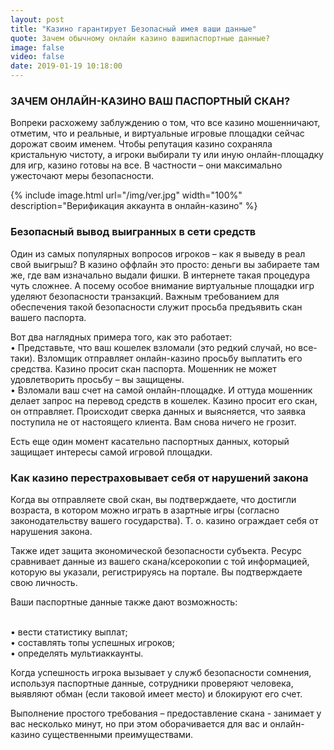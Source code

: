 ```yaml
---
layout: post
title: "Казино гарантирует Безопасный имея ваши данные"
quote: Зачем обычному онлайн казино вашипаспортные данные?
image: false
video: false
date: 2019-01-19 10:18:00
---
```


### ЗАЧЕМ ОНЛАЙН-КАЗИНО ВАШ ПАСПОРТНЫЙ СКАН? 

Вопреки расхожему заблуждению о том, что все казино мошенничают, отметим, что и реальные, и виртуальные игровые площадки сейчас дорожат своим именем. Чтобы репутация казино сохраняла кристальную чистоту, а игроки выбирали ту или иную онлайн-площадку для игр, казино готовы на все. В частности – они максимально ужесточают меры безопасности. 

{% include image.html url="/img/ver.jpg" width="100%" description="Верификация аккаунта в онлайн-казино" %}


### Безопасный вывод выигранных в сети средств

Один из самых популярных вопросов игроков – как я выведу в реал свой выигрыш? В казино оффлайн это просто: деньги вы забираете там же, где вам изначально выдали фишки. В интернете такая процедура чуть сложнее. А посему особое внимание виртуальные площадки игр уделяют безопасности транзакций. Важным требованием для обеспечения такой безопасности служит просьба предъявить скан вашего паспорта. 

Вот два наглядных примера того, как это работает:
<br>•  Представьте, что ваш кошелек взломали (это редкий случай, но все-таки). Взломщик отправляет онлайн-казино просьбу выплатить его средства. Казино просит скан паспорта. Мошенник не может удовлетворить просьбу – вы защищены.
<br>•  Взломали ваш счет на самой онлайн-площадке. И оттуда мошенник делает запрос на перевод средств в кошелек. Казино просит его скан, он отправляет. Происходит сверка данных и выясняется, что заявка поступила не от настоящего клиента. Вам снова ничего не грозит.

Есть еще один момент касательно паспортных данных, который защищает интересы самой игровой площадки.

### Как казино перестраховывает себя от нарушений закона

Когда вы отправляете свой скан, вы подтверждаете, что достигли возраста, в котором можно играть в азартные игры (согласно законодательству вашего государства). Т. о. казино ограждает себя от нарушения закона. 

Также идет защита экономической безопасности субъекта. Ресурс сравнивает данные из вашего скана/ксерокопии с той информацией, которую вы указали, регистрируясь на портале. Вы подтверждаете свою личность. 

Ваши паспортные данные также дают возможность:

<br>• вести статистику выплат;
<br>• составлять топы успешных игроков;
<br>• определять мультиаккаунты. 

Когда успешность игрока вызывает у служб безопасности сомнения, используя паспортные данные, сотрудники проверяют человека, выявляют обман (если таковой имеет место) и блокируют его счет. 

Выполнение простого требования – предоставление скана - занимает у вас несколько минут, но при этом оборачивается для вас и онлайн-казино существенными преимуществами. 
